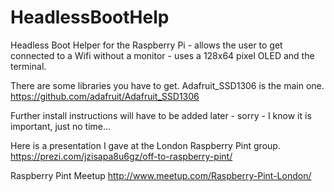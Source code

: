 # HeadlessBootHelp
Headless Boot Helper for the Raspberry Pi - allows the user to get connected to a Wifi without a monitor - uses a 128x64 pixel OLED and the terminal. 

There are some libraries you have to get.  Adafruit_SSD1306 is the main one.  https://github.com/adafruit/Adafruit_SSD1306

Further install instructions will have to be added later - sorry - I know it is important, just no time...  

Here is a presentation I gave at the London Raspberry Pint group.  
https://prezi.com/jzisapa8u6gz/off-to-raspberry-pint/

Raspberry Pint Meetup http://www.meetup.com/Raspberry-Pint-London/
